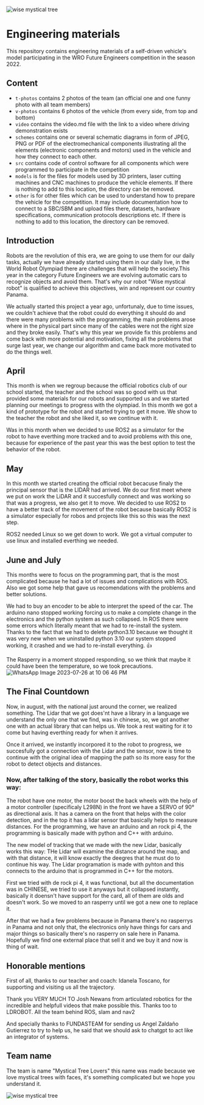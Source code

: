 ![wise mystical tree](https://cdn.mindustry.me/wise%20mystical%20tree.jpg)


Engineering materials
====

This repository contains engineering materials of a self-driven vehicle's model participating in the WRO Future Engineers competition in the season 2022.

## Content

* `t-photos` contains 2 photos of the team (an official one and one funny photo with all team members)
* `v-photos` contains 6 photos of the vehicle (from every side, from top and bottom)
* `video` contains the video.md file with the link to a video where driving demonstration exists
* `schemes` contains one or several schematic diagrams in form of JPEG, PNG or PDF of the electromechanical components illustrating all the elements (electronic components and motors) used in the vehicle and how they connect to each other.
* `src` contains code of control software for all components which were programmed to participate in the competition
* `models` is for the files for models used by 3D printers, laser cutting machines and CNC machines to produce the vehicle elements. If there is nothing to add to this location, the directory can be removed.
* `other` is for other files which can be used to understand how to prepare the vehicle for the competition. It may include documentation how to connect to a SBC/SBM and upload files there, datasets, hardware specifications, communication protocols descriptions etc. If there is nothing to add to this location, the directory can be removed.

## Introduction

Robots are the revolution of this era, we are going to use them for our daily tasks, actually we have already started using them in our daily live, in the World Robot Olympiad there are challenges that will help the society.This year in the category Future Engineers we are evolving automatic cars to recognize objects and avoid them. That's why our robot "Wise mystical robot" is qualified to achieve this objectives, win and represent our country Panama. 

We actually started this project a year ago, unfortunaly, due to time issues, we couldn't achieve that the robot could do everything it should do and there were many problems with the programming, the main problems arose where in the physical part since many of the cables were not the right size and they broke easily. That's why this year we provide fix this problems and come back with more potential and motivation, fixing all the problems that surge last year, we change our algorithm and came back more motivated to do the things well. 

## April 

This month is when we regroup because the official robotics club of our school started, the teacher and the school was so good with us that provided some materials for our robots and supported us and we started planning our meetings to progress with the olympiad. In this month we got a kind of prototype for the robot and started trying to get it move. We show to the teacher the robot and she liked it, so we continue with it.

Was in this month when we decided to use ROS2 as a simulator for the robot to have everthing more tracked and to avoid problems with this one, because for experience of the past year this was the best option to test the behavior of the robot.

## May

In this month we started creating the official robot becacuse finaly the principal sensor that is the LIDAR had arrived. We do our first meet where we put on work the LiDAR and it succesfully connect and was working so that was a progress, we also get it to move. We decided to use ROS2 to have a better track of the movement of the robot because basically ROS2 is a simulator especially for robos and projects like this so this was the next step.

ROS2 needed Linux so we get down to work. We got a virtual computer to use linux and installed everthing we needed.

## June and July

This months were to focus on the programming part, that is the most complicated because he had a lot of issues and complications with ROS. Also we got some help that gave us recomendations with the problems and better solutions.

We had to buy an encoder to be able to interpret the speed of the car. The arduino nano stopped working forcing us to make a complete change in the electronics and the python system as such collapsed. In ROS there were some errors which literally meant that we had to re-install the system. Thanks to the fact that we had to delete python3.10 because we thought it was very new when we uninstalled python 3.10 our system stopped working, it crashed and we had to re-install everything. 👍

The Rasperry in a moment stopped responding, so we think that maybe it could have been the temperature, so we took precautions.
![WhatsApp Image 2023-07-26 at 10 06 46 PM](https://github.com/ZaPicc/WRO2023-PA-WISETREELOVERS/assets/102268096/d83c33dc-fae0-44e9-a7fc-614a897e3fc3)

## The Final Countdown

Now, in august, with the national just around the corner, we realized something. The Lidar that we got does'nt have a library in a language we understand the only one that we find, was in chinese, so, we got another one with an actual library that can helps us. We took a rest waiting for it to come but having everthing ready for when it arrives.

Once it arrived, we instantly incorpored it to the robot to progress, we succesfully got a connection with the Lidar and the sensor, now is time to continue with the original idea of mapping the path so its more easy for the robot to detect objects and distances.

### Now, after talking of the story, basically the robot works this way:

The robot have one motor, the motor boost the back wheels with the help of a motor controller (specificaly L298N) in the front we have a SERVO of 90° as directional axis. It has a camera on the front that helps with the color detection, and in the top it has a lidar sensor that basically helps to measure distances. For the programming, we have an arduino and an rock pi 4, the programming is basically made with python and C++ with arduino.

The new model of tracking that we made with the new Lidar, basically works this way: THe Lidar will examine the distance around the map, and with that distance, it will know exactly the deegres that he must do to continue his way. The Lidar programation is made with pyhton and this connects to the arduino that is programmed in C++ for the motors.

First we tried with de rock pi 4, it was functional, but all the documentation was in CHINESE, we tried to use it anyways but it collapsed instantly, basically it doensn't have support for the card, all of them are olds and doesn't work. So we moved to an rasperry until we got a new one to replace it.

After that we had a few problems because in Panama there's no rasperrys in Panama and not only that, the electronics only have things for cars and major things so basically there's no rasperry on sale here in Panama. Hopefully we find one external place that sell it and we buy it and now is thing of wait.

## Honorable mentions

First of all, thanks to our teacher and coach: Idanela Toscano, for supporting and visiting us all the trajectory.

Thank you VERY MUCH TO  Josh Newans from articulated robotics for the incredible and helpfull videos that make possible this.
Thanks too to LDROBOT.
All the team behind ROS, slam and nav2

And specially thanks to FUNDASTEAM for sending us Angel Zaldaño Gutierrez to try to help us, he said that we should ask to chatgpt to act like an integrator of systems.

## Team name
The team is name "Mystical Tree Lovers" this name was made because we love mystical trees with faces, it's something complicated but we hope you understand it.

![wise mystical tree](https://cdn.mindustry.me/wise%20mystical%20tree.jpg)

